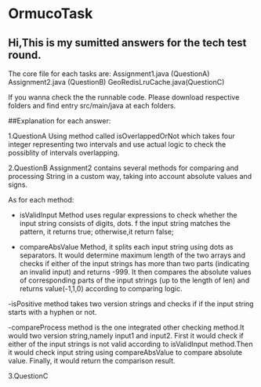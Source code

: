 # OrmucoTask


## Hi,This is my sumitted answers for the tech test round.

The core file for each tasks are:
Assignment1.java (QuestionA)
Assignment2.java (QuestionB)
GeoRedisLruCache.java(QuestionC)

If you wanna check the the runnable code. Please download respective folders and find entry src/main/java at each folders.

##Explanation for each answer:

1.QuestionA
Using method called isOverlappedOrNot which takes four integer representing two intervals and use actual logic to check the possiblity of  intervals overlapping.

2.QuestionB
Assignment2 contains several methods for comparing and processing String  in a custom way, taking into account absolute values and signs.

As for each method:
- isValidInput Method uses regular expressions to check whether the input string consists of digits, dots. f the input string matches the pattern, it returns true; otherwise,it return false;

- compareAbsValue Method, it splits each input string using dots as separators. It would determine maximum length of the two arrays and checks if either of the input strings has more than two parts (indicating an invalid input) and returns -999.
  It then compares the absolute values of corresponding parts of the input strings (up to the length of len) and returns value(-1,1,0) according to comparing logic.

-isPositive method takes two version strings and checks if if the input string starts with a hyphen or not.

-compareProcess method is the one integrated other checking method.It would two version string,namely input1 and input2. First it would check if either of the input strings is not valid according to isValidInput method.Then it would check input string using compareAbsValue to compare absolute value. Finally, it would return the comparison result.

3.QuestionC
